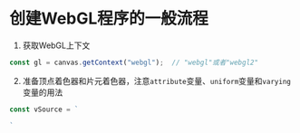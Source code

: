 # 创建WebGL程序的一般流程

1. 获取WebGL上下文
```javascript
const gl = canvas.getContext("webgl");	// "webgl"或者"webgl2"
```

2. 准备顶点着色器和片元着色器，注意`attribute`变量、`uniform`变量和`varying`变量的用法

```javascript
const vSource = `

`
```